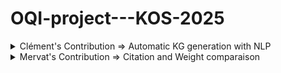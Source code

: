 # OQI-project---KOS-2025




<details>
<summary>
Clément's Contribution => Automatic KG generation with NLP
</summary>

## Automatic Knowledge Graph Generation with NLP and Ontology Alignment

This part of the project aims to generate a **Knowledge Graph (KG)** from a collection of quantum computing research paper abstracts. Using Natural Language Processing (NLP) and ontology alignment, we extract structured information in the form of (subject, predicate, object) triples and attempt to align them with a formal **Physics Ontology**. This explores the instanciation of the following research article : "**Generating knowledge graphs by employing NaturalLanguage Processing and Machine Learning techniques within the scholarly domain** " by Dessi and al (availaible in the directory /KG_generation_NLP).

---

### Work Accomplished

- **Entity Extraction**: Named Entity Recognition using SpaCy (`en_core_web_sm`) was successful in annotating abstracts with key entities.
- **Triple Extraction**: Dependency-based extraction of SVO (Subject-Verb-Object) triples worked as expected.
- **Ontology Loading**: The Physics ontology was successfully parsed using `rdflib` in RDF, OWL, and TTL formats.
- **Triple Mapping (Partially)**: Some triples were mapped to ontology terms using exact or partial string matching.

---

### Ontology Description

The physics ontology (`PhySci.ttl`, `physci.rdf`) is a semantic knowledge model of physical science concepts, including:

- **Classes**: `Quantum_Entanglement`, `Black_Hole`, `Quantum_State`, etc.
- **Properties**: `hasName`, `hasDescription`, `partOf`, etc.
- **Instances**: Named examples or cases of phenomena.

We use it to validate or enhance extracted triples. For example, if a triple `(entanglement, affect, state)` is extracted and the ontology has `entanglement` and `state` as classes, this triple gains semantic grounding.

---

### 📁 File Structure

| File / Folder                            | Description                                                        |
| ---------------------------------------- | ------------------------------------------------------------------ |
| `quantum_computing_subtree_papers.csv`   | Source dataset containing abstracts and metadata of papers         |
| `PhySci.ttl`, `physci.rdf`, `physci.owl` | Physics ontology provided in various serialization formats         |
| `[OQI]_Automatic_KG_gen_NLP.ipynb`       | Main notebook for entity/triple extraction and ontology mapping    |
| `Dessì et al. - 2021 - ... .pdf`         | Reference paper for the triple extraction and KG generation method |


---

### ⚙️ How to Run

#### Setup Environment
```bash
pip install pandas spacy rdflib
python -m spacy download en_core_web_sm
``` 
Run the notebook
Open and run [OQI]_Automatic_KG_gen_NLP.ipynb step-by-step.

It will :
-   Loads abstracts
-   Extracts triples
-   Loads the ontology
-   Maps extracted triples to ontology concepts
-   Saves results to CSV
-   Review enhanced_triples.csv. This file contains both raw and ontology-aligned triples.

### Limitations & Future Work
Due to time constraints, several key features of this project remain either partially implemented or left as future improvements. These include:

#### Concept-Based Triple Filtering
We initially attempted to filter and validate extracted triples against the concept lists provided in the paper metadata. However, this approach was unreliable due to:

Surface form mismatches (e.g., "quantum entanglement" vs. "entangled states"),

Synonyms and lexical variations not accounted for.
Future work could include string normalization or embedding-based matching to improve alignment.

#### Date Literal Conversion
Parsing of ontology data using RDFLib triggered repeated errors for non-ISO date formats like '01-07-2019'.
Although some formats were manually fixed or bypassed during parsing, the warnings persist and may affect downstream ontology operations.
Future work: implement a preprocessing step to normalize all date literals before ontology loading.

####  Triple–Ontology Mapping
Triple-to-ontology mapping was only partially realized:

Many triples extracted via NLP did not match ontology terms exactly.

The lack of semantic understanding in string comparison (e.g., "uses" vs. "applies") limited recall.
Future work could leverage:
-   Named entity linking (NEL),
-   Sentence embedding models (e.g., BERT, SBERT),
-   Ontology alignment libraries like LOV, ELK, or OntoPortal.


</details>


<details>
<summary>
Mervat's Contribution => Citation and Weight comparaison
</summary>

# Brief Overview

This part of the project tried to understand the links and trends between the number of citations and the number of papers (weights) for pairs of concepts, that are found in the same paper in a yealy manner.


---

# Work Accomplished

- **Analysis:** Construction of yearly concept co-occurrence graphs, calculation of citation-enriched edge lists, and extraction of metrics such as growth rates, newcomers, and productivity patterns.
- **Visualization:** Generation of figures illustrating key relationships (e.g., superlinear scaling between co-occurrence and citations), citations per article, and time evolution for selected concept pairs.

---

# Results (Key Findings)

- **Superlinear Scaling:** The number of citations for a concept pair increases slightly more than proportionally with the number of co-mentioning articles (slope ≈ 1.10 in log-log regression), indicating a superlinear relationship.
- **No Critical Mass Effect:** Average citations per article remain nearly constant regardless of the pair's total article count, suggesting increased total citations arise from accumulation rather than increased per-paper impact.
- **Growth & Emergence:** The pipeline identifies rapidly growing and "newcomer" concept pairs, highlighting emerging areas of research and shifts in topic prominence within the field.
- **Temporal Proximity:** The Adamic-Adar index enables tracking of how closely related two concepts become over time, providing insights into evolving topic relationships.

---

# Limitations & Future Work

- **API Constraints:** The OpenAlex API imposes rate limits, meaning full-scale data acquisition can be time-consuming, yet it is to have all the details of the dataset you work on to correctly produce the edges files.
- **Subset Analysis:** The current workflow is based on a subset (~26,000 papers); scaling up to the entire field will require a lot more run time.
- **Concept Hierarchy:** The analysis depends on the granularity and quality of the OpenAlex concept hierarchy; refining concept selection or integrating other ontologies could improve result as the current one's aren't always the soundest.
- **Further Metrics:** Future work may include more advanced network metrics, machine learning for trend prediction, or even analysis of triples instead of pairs.

---

# References & Acknowledgements

**Codebase Inspiration** based on the work of David Dosu from the Quantum Institute of CERN, and the work of Thomas Maillart and Thibault Chataing [wazaahhh/breakthroughs](https://github.com/wazaahhh/breakthroughs/).

---


</details>
